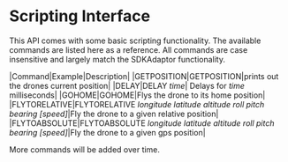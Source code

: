 # Scripting Interface

This API comes with some basic scripting functionality. The available commands are listed here as a reference. All commands are case insensitive and largely match the SDKAdaptor functionality.

|Command|Example|Description|
|GETPOSITION|GETPOSITION|prints out the drones current position|
|DELAY|DELAY _time_| Delays for _time_ milliseconds|
|GOHOME|GOHOME|Flys the drone to its home position|
|FLYTORELATIVE|FLYTORELATIVE _longitude_ _latitude_ _altitude_ _roll_ _pitch_ _bearing_ _[speed]_|Fly the drone to a given relative position|
|FLYTOABSOLUTE|FLYTOABSOLUTE _longitude_ _latitude_ _altitude_ _roll_ _pitch_ _bearing_ _[speed]_|Fly the drone to a given gps position|

More commands will be added over time.
